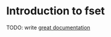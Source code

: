 # Introduction to fset

TODO: write [great documentation](http://jacobian.org/writing/what-to-write/)
